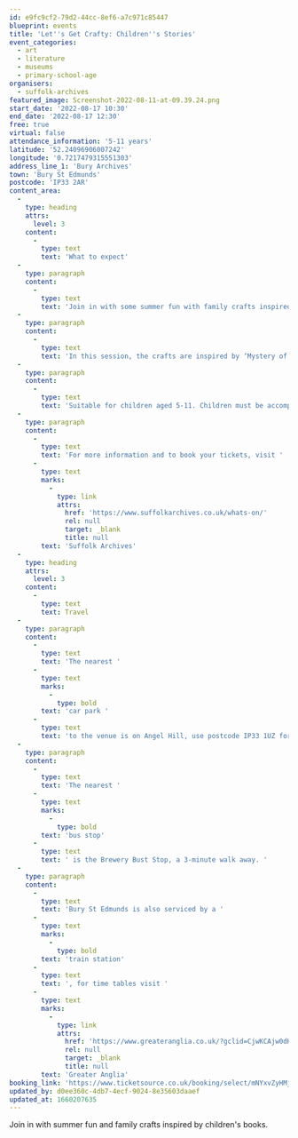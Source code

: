 ```yaml
---
id: e9fc9cf2-79d2-44cc-8ef6-a7c971c85447
blueprint: events
title: 'Let''s Get Crafty: Children''s Stories'
event_categories:
  - art
  - literature
  - museums
  - primary-school-age
organisers:
  - suffolk-archives
featured_image: Screenshot-2022-08-11-at-09.39.24.png
start_date: '2022-08-17 10:30'
end_date: '2022-08-17 12:30'
free: true
virtual: false
attendance_information: '5-11 years'
latitude: '52.24096906007242'
longitude: '0.7217479315551303'
address_line_1: 'Bury Archives'
town: 'Bury St Edmunds'
postcode: 'IP33 2AR'
content_area:
  -
    type: heading
    attrs:
      level: 3
    content:
      -
        type: text
        text: 'What to expect'
  -
    type: paragraph
    content:
      -
        type: text
        text: 'Join in with some summer fun with family crafts inspired by children’s books.'
  -
    type: paragraph
    content:
      -
        type: text
        text: 'In this session, the crafts are inspired by ‘Mystery of the Night Watchers’ by AM Howell – including a reading by the author!'
  -
    type: paragraph
    content:
      -
        type: text
        text: 'Suitable for children aged 5-11. Children must be accompanied by an adult.'
  -
    type: paragraph
    content:
      -
        type: text
        text: 'For more information and to book your tickets, visit '
      -
        type: text
        marks:
          -
            type: link
            attrs:
              href: 'https://www.suffolkarchives.co.uk/whats-on/'
              rel: null
              target: _blank
              title: null
        text: 'Suffolk Archives'
  -
    type: heading
    attrs:
      level: 3
    content:
      -
        type: text
        text: Travel
  -
    type: paragraph
    content:
      -
        type: text
        text: 'The nearest '
      -
        type: text
        marks:
          -
            type: bold
        text: 'car park '
      -
        type: text
        text: 'to the venue is on Angel Hill, use postcode IP33 1UZ for Sat Navs.'
  -
    type: paragraph
    content:
      -
        type: text
        text: 'The nearest '
      -
        type: text
        marks:
          -
            type: bold
        text: 'bus stop'
      -
        type: text
        text: ' is the Brewery Bust Stop, a 3-minute walk away. '
  -
    type: paragraph
    content:
      -
        type: text
        text: 'Bury St Edmunds is also serviced by a '
      -
        type: text
        marks:
          -
            type: bold
        text: 'train station'
      -
        type: text
        text: ', for time tables visit '
      -
        type: text
        marks:
          -
            type: link
            attrs:
              href: 'https://www.greateranglia.co.uk/?gclid=CjwKCAjw0dKXBhBPEiwA2bmObW6gGBsPMPj8jEFD3xeppGf8Irr7zWMxGwfnKHQr1GEb1f3kX9W1IBoCRwcQAvD_BwE'
              rel: null
              target: _blank
              title: null
        text: 'Greater Anglia'
booking_link: 'https://www.ticketsource.co.uk/booking/select/mNYxvZyHMjTR'
updated_by: d0ee360c-4db7-4ecf-9024-8e35603daaef
updated_at: 1660207635
---
```

Join in with summer fun and family crafts inspired by children's books.